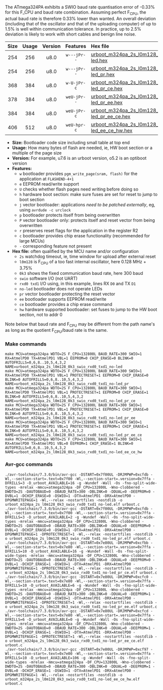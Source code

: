 The ATmega324PA exhibits a SWIO baud rate quantisation error of -0.33% for this F_CPU and baud rate combination. Assuming perfect F<sub>CPU</sub>, the actual baud rate is therefore 0.33% lower than wanted. An overall deviation (including that of the oscillator and that of the uploading computer) of up to 1.5% is well within communication tolerance. In practice, up to 2.5% deviation is likely to work with short cables and benign line noise.

|Size|Usage|Version|Features|Hex file|
|:-:|:-:|:-:|:-:|:--|
|254|256|u8.0|`w---jPr--`|[urboot_m324pa_2s_l0m128_0k3_swio_rxd0_txd1_no-led.hex](https://raw.githubusercontent.com/stefanrueger/urboot.hex/main/mcus/atmega324pa/watchdog_2_s/internal_oscillator_l%2B3.75%25/%2B0m128000_hz/%2B%2B%2B0k3_baud/uart0_rxd0_txd1/no-led/urboot_m324pa_2s_l0m128_0k3_swio_rxd0_txd1_no-led.hex)|
|254|256|u8.0|`w---jPr--`|[urboot_m324pa_2s_l0m128_0k3_swio_rxd0_txd1_no-led_pr.hex](https://raw.githubusercontent.com/stefanrueger/urboot.hex/main/mcus/atmega324pa/watchdog_2_s/internal_oscillator_l%2B3.75%25/%2B0m128000_hz/%2B%2B%2B0k3_baud/uart0_rxd0_txd1/no-led/urboot_m324pa_2s_l0m128_0k3_swio_rxd0_txd1_no-led_pr.hex)|
|368|384|u8.0|`w-U-jPr-c`|[urboot_m324pa_2s_l0m128_0k3_swio_rxd0_txd1_no-led_pr_ce.hex](https://raw.githubusercontent.com/stefanrueger/urboot.hex/main/mcus/atmega324pa/watchdog_2_s/internal_oscillator_l%2B3.75%25/%2B0m128000_hz/%2B%2B%2B0k3_baud/uart0_rxd0_txd1/no-led/urboot_m324pa_2s_l0m128_0k3_swio_rxd0_txd1_no-led_pr_ce.hex)|
|378|384|u8.0|`weU-jPr--`|[urboot_m324pa_2s_l0m128_0k3_swio_rxd0_txd1_no-led_pr_ee.hex](https://raw.githubusercontent.com/stefanrueger/urboot.hex/main/mcus/atmega324pa/watchdog_2_s/internal_oscillator_l%2B3.75%25/%2B0m128000_hz/%2B%2B%2B0k3_baud/uart0_rxd0_txd1/no-led/urboot_m324pa_2s_l0m128_0k3_swio_rxd0_txd1_no-led_pr_ee.hex)|
|384|384|u8.0|`weU-jPr-c`|[urboot_m324pa_2s_l0m128_0k3_swio_rxd0_txd1_no-led_pr_ee_ce.hex](https://raw.githubusercontent.com/stefanrueger/urboot.hex/main/mcus/atmega324pa/watchdog_2_s/internal_oscillator_l%2B3.75%25/%2B0m128000_hz/%2B%2B%2B0k3_baud/uart0_rxd0_txd1/no-led/urboot_m324pa_2s_l0m128_0k3_swio_rxd0_txd1_no-led_pr_ee_ce.hex)|
|406|512|u8.0|`weU-hpr-c`|[urboot_m324pa_2s_l0m128_0k3_swio_rxd0_txd1_no-led_ee_ce_hw.hex](https://raw.githubusercontent.com/stefanrueger/urboot.hex/main/mcus/atmega324pa/watchdog_2_s/internal_oscillator_l%2B3.75%25/%2B0m128000_hz/%2B%2B%2B0k3_baud/uart0_rxd0_txd1/no-led/urboot_m324pa_2s_l0m128_0k3_swio_rxd0_txd1_no-led_ee_ce_hw.hex)|

- **Size:** Bootloader code size including small table at top end
- **Usage:** How many bytes of flash are needed, ie, HW boot section or a multiple of the page size
- **Version:** For example, u7.6 is an urboot version, o5.2 is an optiboot version
- **Features:**
  + `w` bootloader provides `pgm_write_page(sram, flash)` for the application at `FLASHEND-4+1`
  + `e` EEPROM read/write support
  + `U` checks whether flash pages need writing before doing so
  + `h` hardware boot section: make sure fuses are set for reset to jump to boot section
  + `j` vector bootloader: applications *need to be patched externally*, eg, using `avrdude -c urclock`
  + `p` bootloader protects itself from being overwritten
  + `P` vector bootloader only: protects itself and reset vector from being overwritten
  + `r` preserves reset flags for the application in the register R2
  + `c` bootloader provides chip erase functionality (recommended for large MCUs)
  + `-` corresponding feature not present
- **Hex file:** often qualified by the MCU name and/or configuration
  + `2s` watchdog timeout, ie, time window for upload after external reset
  + `l0m128` is F<sub>CPU</sub> of a too fast internal oscillator, here 0.128 MHz + 3.75%
  + `0k3` shows the fixed communication baud rate, here 300 baud
  + `swio` software I/O (not UART)
  + `rxd0 txd1` I/O using, in this example, lines RX `D0` and TX `D1`
  + `no-led` bootloader does not operate LEDs
  + `pr` vector bootloader protecting the reset vector
  + `ee` bootloader supports EEPROM read/write
  + `ce` bootloader provides a chip erase command
  + `hw` hardware supported bootloader: set fuses to jump to the HW boot section, not to addr 0


Note below that baud rate and F<sub>CPU</sub> may be different from the path name's as long as the quotient F<sub>CPU</sub>/baud rate is the same.

### Make commands
```
make MCU=atmega324pa WDTO=2S F_CPU=132800L BAUD_RATE=300 SWIO=1 RX=AtmelPD0 TX=AtmelPD1 VBL=1 EEPROM=0 CHIP_ERASE=0 BLINK=0 AUTOFRILLS=0,6,8..10,5,4,3,2 NAME=urboot_m324pa_2s_l0m128_0k3_swio_rxd0_txd1_no-led
make MCU=atmega324pa WDTO=2S F_CPU=132800L BAUD_RATE=300 SWIO=1 RX=AtmelPD0 TX=AtmelPD1 VBL=1 PROTECTRESET=1 EEPROM=0 CHIP_ERASE=0 BLINK=0 AUTOFRILLS=0,6,8..10,5,4,3,2 NAME=urboot_m324pa_2s_l0m128_0k3_swio_rxd0_txd1_no-led_pr
make MCU=atmega324pa WDTO=2S F_CPU=132800L BAUD_RATE=300 SWIO=1 RX=AtmelPD0 TX=AtmelPD1 VBL=1 PROTECTRESET=1 EEPROM=0 CHIP_ERASE=1 BLINK=0 AUTOFRILLS=0,6,8..10,5,4,3,2 NAME=urboot_m324pa_2s_l0m128_0k3_swio_rxd0_txd1_no-led_pr_ce
make MCU=atmega324pa WDTO=2S F_CPU=132800L BAUD_RATE=300 SWIO=1 RX=AtmelPD0 TX=AtmelPD1 VBL=1 PROTECTRESET=1 EEPROM=1 CHIP_ERASE=0 BLINK=0 AUTOFRILLS=0,6,8..10,5,4,3,2 NAME=urboot_m324pa_2s_l0m128_0k3_swio_rxd0_txd1_no-led_pr_ee
make MCU=atmega324pa WDTO=2S F_CPU=132800L BAUD_RATE=300 SWIO=1 RX=AtmelPD0 TX=AtmelPD1 VBL=1 PROTECTRESET=1 EEPROM=1 CHIP_ERASE=1 BLINK=0 AUTOFRILLS=0,6,8..10,5,4,3,2 NAME=urboot_m324pa_2s_l0m128_0k3_swio_rxd0_txd1_no-led_pr_ee_ce
make MCU=atmega324pa WDTO=2S F_CPU=132800L BAUD_RATE=300 SWIO=1 RX=AtmelPD0 TX=AtmelPD1 VBL=0 EEPROM=1 CHIP_ERASE=1 BLINK=0 AUTOFRILLS=0,6,8..10,5,4,3,2 NAME=urboot_m324pa_2s_l0m128_0k3_swio_rxd0_txd1_no-led_ee_ce_hw
```

### Avr-gcc commands
```
./avr-toolchain/7.3.0/bin/avr-gcc -DSTART=0x7f00UL -DRJMPWP=0xcfdb -Wl,--section-start=.text=0x7f00 -Wl,--section-start=.version=0x7ffa -DFRILLS=3 -D_urboot_AVAILABLE=16 -g -Wundef -Wall -Os -fno-split-wide-types -mrelax -mmcu=atmega324pa -DF_CPU=132800L -Wno-clobbered -DWDTO=2S -DAUTOBAUD=0 -DBAUD_RATE=300 -DBLINK=0 -DDUAL=0 -DEEPROM=0 -DVBL=1 -DCHIP_ERASE=0 -DSWIO=1 -DTX=AtmelPD1 -DRX=AtmelPD0 -DPGMWRITEPAGE=1 -Wl,--relax -nostartfiles -nostdlib -o urboot_m324pa_2s_l0m128_0k3_swio_rxd0_txd1_no-led.elf urboot.c
./avr-toolchain/7.3.0/bin/avr-gcc -DSTART=0x7f00UL -DRJMPWP=0xcfdb -Wl,--section-start=.text=0x7f00 -Wl,--section-start=.version=0x7ffa -DFRILLS=3 -D_urboot_AVAILABLE=2 -g -Wundef -Wall -Os -fno-split-wide-types -mrelax -mmcu=atmega324pa -DF_CPU=132800L -Wno-clobbered -DWDTO=2S -DAUTOBAUD=0 -DBAUD_RATE=300 -DBLINK=0 -DDUAL=0 -DEEPROM=0 -DVBL=1 -DCHIP_ERASE=0 -DSWIO=1 -DTX=AtmelPD1 -DRX=AtmelPD0 -DPGMWRITEPAGE=1 -DPROTECTRESET=1 -Wl,--relax -nostartfiles -nostdlib -o urboot_m324pa_2s_l0m128_0k3_swio_rxd0_txd1_no-led_pr.elf urboot.c
./avr-toolchain/7.3.0/bin/avr-gcc -DSTART=0x7e80UL -DRJMPWP=0xcfbb -Wl,--section-start=.text=0x7e80 -Wl,--section-start=.version=0x7ffa -DFRILLS=10 -D_urboot_AVAILABLE=16 -g -Wundef -Wall -Os -fno-split-wide-types -mrelax -mmcu=atmega324pa -DF_CPU=132800L -Wno-clobbered -DWDTO=2S -DAUTOBAUD=0 -DBAUD_RATE=300 -DBLINK=0 -DDUAL=0 -DEEPROM=0 -DVBL=1 -DCHIP_ERASE=1 -DSWIO=1 -DTX=AtmelPD1 -DRX=AtmelPD0 -DPGMWRITEPAGE=1 -DPROTECTRESET=1 -Wl,--relax -nostartfiles -nostdlib -o urboot_m324pa_2s_l0m128_0k3_swio_rxd0_txd1_no-led_pr_ce.elf urboot.c
./avr-toolchain/7.3.0/bin/avr-gcc -DSTART=0x7e80UL -DRJMPWP=0xcfc0 -Wl,--section-start=.text=0x7e80 -Wl,--section-start=.version=0x7ffa -DFRILLS=10 -D_urboot_AVAILABLE=6 -g -Wundef -Wall -Os -fno-split-wide-types -mrelax -mmcu=atmega324pa -DF_CPU=132800L -Wno-clobbered -DWDTO=2S -DAUTOBAUD=0 -DBAUD_RATE=300 -DBLINK=0 -DDUAL=0 -DEEPROM=1 -DVBL=1 -DCHIP_ERASE=0 -DSWIO=1 -DTX=AtmelPD1 -DRX=AtmelPD0 -DPGMWRITEPAGE=1 -DPROTECTRESET=1 -Wl,--relax -nostartfiles -nostdlib -o urboot_m324pa_2s_l0m128_0k3_swio_rxd0_txd1_no-led_pr_ee.elf urboot.c
./avr-toolchain/7.3.0/bin/avr-gcc -DSTART=0x7e80UL -DRJMPWP=0xcfcd -Wl,--section-start=.text=0x7e80 -Wl,--section-start=.version=0x7ffa -DFRILLS=6 -D_urboot_AVAILABLE=0 -g -Wundef -Wall -Os -fno-split-wide-types -mrelax -mmcu=atmega324pa -DF_CPU=132800L -Wno-clobbered -DWDTO=2S -DAUTOBAUD=0 -DBAUD_RATE=300 -DBLINK=0 -DDUAL=0 -DEEPROM=1 -DVBL=1 -DCHIP_ERASE=1 -DSWIO=1 -DTX=AtmelPD1 -DRX=AtmelPD0 -DPGMWRITEPAGE=1 -DPROTECTRESET=1 -Wl,--relax -nostartfiles -nostdlib -o urboot_m324pa_2s_l0m128_0k3_swio_rxd0_txd1_no-led_pr_ee_ce.elf urboot.c
./avr-toolchain/7.3.0/bin/avr-gcc -DSTART=0x7e00UL -DRJMPWP=0xcf97 -Wl,--section-start=.text=0x7e00 -Wl,--section-start=.version=0x7ffa -DFRILLS=10 -D_urboot_AVAILABLE=106 -g -Wundef -Wall -Os -fno-split-wide-types -mrelax -mmcu=atmega324pa -DF_CPU=132800L -Wno-clobbered -DWDTO=2S -DAUTOBAUD=0 -DBAUD_RATE=300 -DBLINK=0 -DDUAL=0 -DEEPROM=1 -DVBL=0 -DCHIP_ERASE=1 -DSWIO=1 -DTX=AtmelPD1 -DRX=AtmelPD0 -DPGMWRITEPAGE=1 -Wl,--relax -nostartfiles -nostdlib -o urboot_m324pa_2s_l0m128_0k3_swio_rxd0_txd1_no-led_ee_ce_hw.elf urboot.c
```

